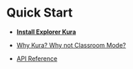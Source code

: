 # Quick Start

- [**Install Explorer Kura**](/docs/install)

- [Why Kura? Why not Classroom Mode?](/docs/whykura)

- [API Reference](/api)
